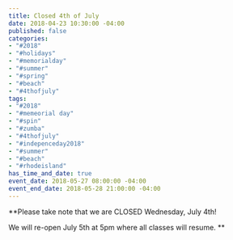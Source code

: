 ```yaml
---
title: Closed 4th of July
date: 2018-04-23 10:30:00 -04:00
published: false
categories:
- "#2018"
- "#holidays"
- "#memorialday"
- "#summer"
- "#spring"
- "#beach"
- "#4thofjuly"
tags:
- "#2018"
- "#memeorial day"
- "#spin"
- "#zumba"
- "#4thofjuly"
- "#indepenceday2018"
- "#summer"
- "#beach"
- "#rhodeisland"
has_time_and_date: true
event_date: 2018-05-27 08:00:00 -04:00
event_end_date: 2018-05-28 21:00:00 -04:00
---
```


**Please take note that we are CLOSED Wednesday, July 4th! 

We will re-open July 5th at 5pm where all classes will resume. **